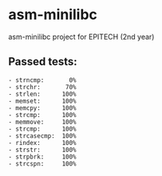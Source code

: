 # asm-minilibc
asm-minilibc project for EPITECH (2nd year)

## Passed tests:

```
- strncmp:       0%
- strchr:       70%
- strlen:      100%
- memset:      100%
- memcpy:      100%
- strcmp:      100%
- memmove:     100%
- strcmp:      100%
- strcasecmp:  100%
- rindex:      100%
- strstr:      100%
- strpbrk:     100%
- strcspn:     100%
```
